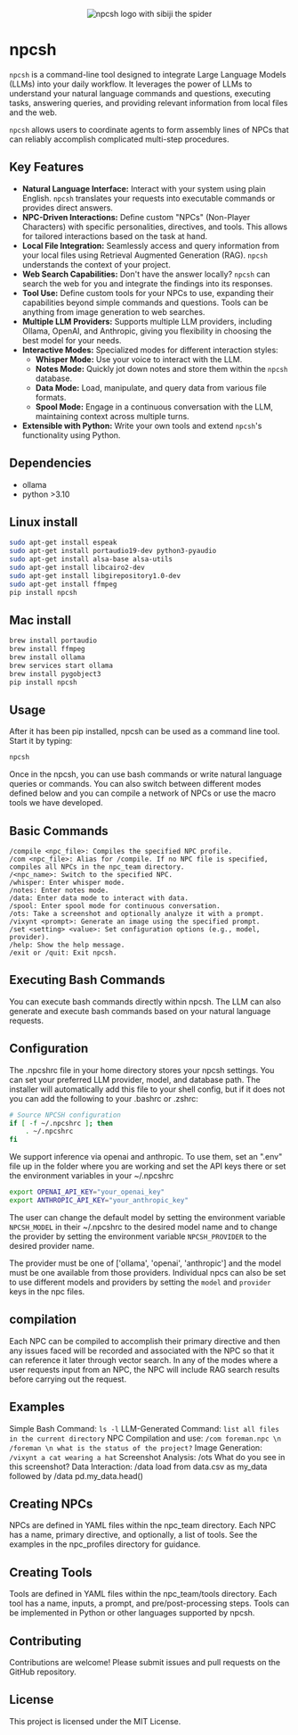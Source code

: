 <p align="center">
  <img src="npcsh.png" alt="npcsh logo with sibiji the spider">
</p>                                      


# npcsh


`npcsh` is a command-line tool designed to integrate Large Language Models (LLMs) into your daily workflow. It leverages the power of LLMs to understand your natural language commands and questions, executing tasks, answering queries, and providing relevant information from local files and the web.

`npcsh` allows users to coordinate agents to form assembly lines of NPCs that can reliably accomplish complicated multi-step procedures.

## Key Features

* **Natural Language Interface:** Interact with your system using plain English.  `npcsh` translates your requests into executable commands or provides direct answers.
* **NPC-Driven Interactions:** Define custom "NPCs" (Non-Player Characters) with specific personalities, directives, and tools. This allows for tailored interactions based on the task at hand.
* **Local File Integration:** Seamlessly access and query information from your local files using Retrieval Augmented Generation (RAG). `npcsh` understands the context of your project.
* **Web Search Capabilities:**  Don't have the answer locally? `npcsh` can search the web for you and integrate the findings into its responses.
* **Tool Use:** Define custom tools for your NPCs to use, expanding their capabilities beyond simple commands and questions. Tools can be anything from image generation to web searches.
* **Multiple LLM Providers:** Supports multiple LLM providers, including Ollama, OpenAI, and Anthropic, giving you flexibility in choosing the best model for your needs.
* **Interactive Modes:** Specialized modes for different interaction styles:
    * **Whisper Mode:**  Use your voice to interact with the LLM.
    * **Notes Mode:** Quickly jot down notes and store them within the `npcsh` database.
    * **Data Mode:**  Load, manipulate, and query data from various file formats.
    * **Spool Mode:** Engage in a continuous conversation with the LLM, maintaining context across multiple turns.
* **Extensible with Python:**  Write your own tools and extend `npcsh`'s functionality using Python.


## Dependencies

- ollama
- python >3.10





## Linux install
```bash
sudo apt-get install espeak
sudo apt-get install portaudio19-dev python3-pyaudio
sudo apt-get install alsa-base alsa-utils
sudo apt-get install libcairo2-dev
sudo apt-get install libgirepository1.0-dev
sudo apt-get install ffmpeg
pip install npcsh
```



## Mac install
```bash
brew install portaudio
brew install ffmpeg
brew install ollama
brew services start ollama
brew install pygobject3
pip install npcsh
```

## Usage
After it has been pip installed, npcsh can be used as a command line tool. Start it by typing:
```bash
npcsh
```

Once in the npcsh, you can use bash commands or write natural language queries or commands. You can also switch between different modes defined below and you can compile a network of NPCs or use the macro tools we have developed.



## Basic Commands
```npcsh
/compile <npc_file>: Compiles the specified NPC profile.
/com <npc_file>: Alias for /compile. If no NPC file is specified, compiles all NPCs in the npc_team directory.
/<npc_name>: Switch to the specified NPC.
/whisper: Enter whisper mode.
/notes: Enter notes mode.
/data: Enter data mode to interact with data.
/spool: Enter spool mode for continuous conversation.
/ots: Take a screenshot and optionally analyze it with a prompt.
/vixynt <prompt>: Generate an image using the specified prompt.
/set <setting> <value>: Set configuration options (e.g., model, provider).
/help: Show the help message.
/exit or /quit: Exit npcsh.
```
## Executing Bash Commands
You can execute bash commands directly within npcsh. The LLM can also generate and execute bash commands based on your natural language requests.


## Configuration

The .npcshrc file in your home directory stores your npcsh settings. You can set your preferred LLM provider, model, and database path. The installer will automatically add this file to your shell config, but if it does not you can add the following to your .bashrc or .zshrc:

```bash
# Source NPCSH configuration
if [ -f ~/.npcshrc ]; then
    . ~/.npcshrc
fi
```

We support inference via openai and anthropic. To use them, set an ".env" file up in the folder where you are working and set the API keys there or set the environment variables in your ~/.npcshrc

```bash
export OPENAI_API_KEY="your_openai_key"
export ANTHROPIC_API_KEY="your_anthropic_key"
```

The user can change the default model by setting the environment variable `NPCSH_MODEL` in their ~/.npcshrc to the desired model name and to change the provider by setting the environment variable `NPCSH_PROVIDER` to the desired provider name.

The provider must be one of ['ollama', 'openai', 'anthropic'] and the model must be one available from those providers. Individual npcs can also be set to use different models and providers by setting the `model` and `provider` keys in the npc files.


## compilation

Each NPC can be compiled to accomplish their primary directive and then any issues faced will be recorded and associated with the NPC so that it can reference it later through vector search. In any of the modes where a user requests input from an NPC, the NPC will include RAG search results before carrying out the request.


## Examples

Simple Bash Command: `ls -l`
LLM-Generated Command: `list all files in the current directory`
NPC Compilation and use: `/com foreman.npc \n /foreman \n what is the status of the project?`
Image Generation: `/vixynt a cat wearing a hat`
Screenshot Analysis: /ots What do you see in this screenshot?
Data Interaction: /data load from data.csv as my_data followed by /data pd.my_data.head()




## Creating NPCs
NPCs are defined in YAML files within the npc_team directory. Each NPC has a name, primary directive, and optionally, a list of tools. See the examples in the npc_profiles directory for guidance.

## Creating Tools
Tools are defined in YAML files within the npc_team/tools directory. Each tool has a name, inputs, a prompt, and pre/post-processing steps. Tools can be implemented in Python or other languages supported by npcsh.

## Contributing
Contributions are welcome! Please submit issues and pull requests on the GitHub repository.

## License
This project is licensed under the MIT License.
